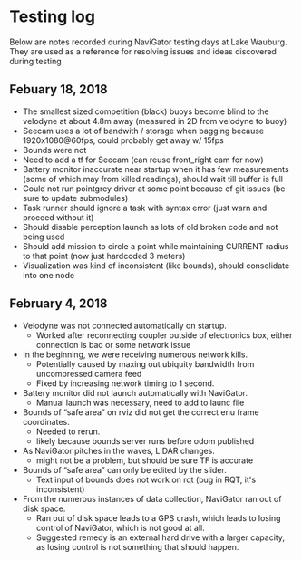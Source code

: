 # Testing log
Below are notes recorded during NaviGator testing days at Lake Wauburg. They are used as a reference for resolving issues and ideas discovered during testing

## Febuary 18, 2018
* The smallest sized competition (black) buoys become blind to the velodyne at about 4.8m away (measured in 2D from velodyne to buoy)
* Seecam uses a lot of bandwith / storage when bagging because 1920x1080@60fps, could probably get away w/ 15fps
* Bounds were not 
* Need to add a tf for Seecam (can reuse front_right cam for now)
* Battery monitor inaccurate near startup when it has few measurements (some of which may from killed readings), should wait till buffer is full
* Could not run pointgrey driver at some point because of git issues (be sure to update submodules)
* Task runner should ignore a task with syntax error (just warn and proceed without it)
* Should disable perception launch as lots of old broken code and not being used
* Should add mission to circle a point while maintaining CURRENT radius to that point (now just hardcoded 3 meters)
* Visualization was kind of inconsistent (like bounds), should consolidate into one node

## February 4, 2018
* Velodyne was not connected automatically on startup.
  * Worked after reconnecting coupler outside of electronics box, either connection is bad or some network issue
* In the beginning, we were receiving numerous network kills.
  * Potentially caused by maxing out ubiquity bandwidth from uncompressed camera feed
  * Fixed by increasing network timing to 1 second.
* Battery monitor did not launch automatically with NaviGator.
  * Manual launch was necessary, need to add to launc file
* Bounds of “safe area” on rviz did not get the correct enu frame coordinates.
  * Needed to rerun.
  * likely because bounds server runs before odom published
* As NaviGator pitches in the waves, LIDAR changes.
  * might not be a problem, but should be sure TF is accurate
* Bounds of “safe area” can only be edited by the slider.
  * Text input of bounds does not work on rqt (bug in RQT, it's inconsistent)
* From the numerous instances of data collection, NaviGator ran out of disk space.
  * Ran out of disk space leads to a GPS crash, which leads to losing control of NaviGator, which is not good at all.
  * Suggested remedy is an external hard drive with a larger capacity, as losing control is not something that should happen.